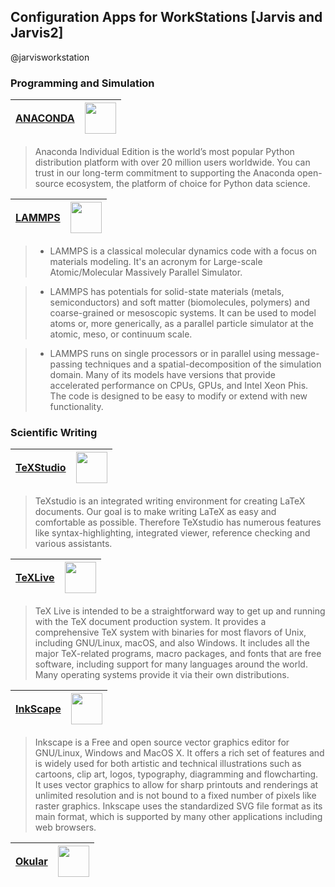 ## Configuration Apps for WorkStations [Jarvis and Jarvis2]

@jarvisworkstation

### Programming and Simulation

|[ANACONDA](https://www.anaconda.com/products/individual)|<img src=https://upload.wikimedia.org/wikipedia/en/c/cd/Anaconda_Logo.png height=50>|
|---|---|
> Anaconda Individual Edition is the world’s most popular Python distribution platform with over 20 million users worldwide. You can trust in our long-term commitment to supporting the Anaconda open-source ecosystem, the platform of choice for Python data science. 


|[LAMMPS](https://lammps.sandia.gov/)|<img src=https://lammps.sandia.gov/movies/logo.gif height=50>|
|---|---|

>- LAMMPS is a classical molecular dynamics code with a focus on materials modeling. It's an acronym for Large-scale Atomic/Molecular Massively Parallel Simulator.

>- LAMMPS has potentials for solid-state materials (metals, semiconductors) and soft matter (biomolecules, polymers) and coarse-grained or mesoscopic systems. It can be used to model atoms or, more generically, as a parallel particle simulator at the atomic, meso, or continuum scale.

>- LAMMPS runs on single processors or in parallel using message-passing techniques and a spatial-decomposition of the simulation domain. Many of its models have versions that provide accelerated performance on CPUs, GPUs, and Intel Xeon Phis. The code is designed to be easy to modify or extend with new functionality. 





### Scientific Writing 

|[TeXStudio](https://www.texstudio.org/)|<img src=https://www.texstudio.org/images/texstudio128x128.png height=50>|
|---|---|

> TeXstudio is an integrated writing environment for creating LaTeX documents. Our goal is to make writing LaTeX as easy and comfortable as possible. Therefore TeXstudio has numerous features like syntax-highlighting, integrated viewer, reference checking and various assistants. 


|[TeXLive](https://www.tug.org/texlive/)|<img src=https://upload.wikimedia.org/wikipedia/commons/thumb/c/cc/Logo_TeX_Live.svg/1200px-Logo_TeX_Live.svg.png height=50>|
|---|---|

> TeX Live is intended to be a straightforward way to get up and running with the TeX document production system. It provides a comprehensive TeX system with binaries for most flavors of Unix, including GNU/Linux, macOS, and also Windows. It includes all the major TeX-related programs, macro packages, and fonts that are free software, including support for many languages around the world. Many operating systems provide it via their own distributions. 



|[InkScape](https://inkscape.org/pt-br/)|<img src=https://media.inkscape.org/static/images/inkscape-logo.svg height=50>|
|---|---|

> Inkscape is a Free and open source vector graphics editor for GNU/Linux, Windows and MacOS X. It offers a rich set of features and is widely used for both artistic and technical illustrations such as cartoons, clip art, logos, typography, diagramming and flowcharting. It uses vector graphics to allow for sharp printouts and renderings at unlimited resolution and is not bound to a fixed number of pixels like raster graphics. Inkscape uses the standardized SVG file format as its main format, which is supported by many other applications including web browsers.


|[Okular](https://okular.kde.org/)|<img src=https://upload.wikimedia.org/wikipedia/commons/thumb/0/02/KDE-graphics-viewer-document.svg/1200px-KDE-graphics-viewer-document.svg.png height=50>|
|---|---|
